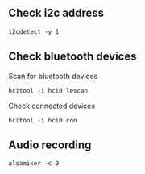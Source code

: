 ## Check i2c address
```
i2cdetect -y 1
```

## Check bluetooth devices

Scan for bluetooth devices
```
hcitool -i hci0 lescan 
```
Check connected devices
```
hcitool -i hci0 con
```


## Audio recording
```
alsamixer -c 0
```